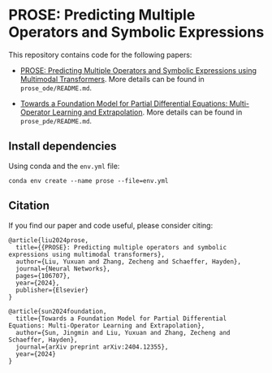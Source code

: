 # PROSE: Predicting Multiple Operators and Symbolic Expressions

This repository contains code for the following papers:

- [PROSE: Predicting Multiple Operators and Symbolic Expressions using Multimodal Transformers](https://doi.org/10.1016/j.neunet.2024.106707). More details can be found in ``prose_ode/README.md``.

- [Towards a Foundation Model for Partial Differential Equations: Multi-Operator Learning and Extrapolation](https://arxiv.org/abs/2404.12355). More details can be found in ``prose_pde/README.md``.

## Install dependencies

Using conda and the ```env.yml``` file:

```
conda env create --name prose --file=env.yml
```

## Citation

If you find our paper and code useful, please consider citing:

```
@article{liu2024prose,
  title={{PROSE}: Predicting multiple operators and symbolic expressions using multimodal transformers},
  author={Liu, Yuxuan and Zhang, Zecheng and Schaeffer, Hayden},
  journal={Neural Networks},
  pages={106707},
  year={2024},
  publisher={Elsevier}
}
```

```
@article{sun2024foundation,
  title={Towards a Foundation Model for Partial Differential Equations: Multi-Operator Learning and Extrapolation}, 
  author={Sun, Jingmin and Liu, Yuxuan and Zhang, Zecheng and Schaeffer, Hayden},
  journal={arXiv preprint arXiv:2404.12355},
  year={2024}
}
```
